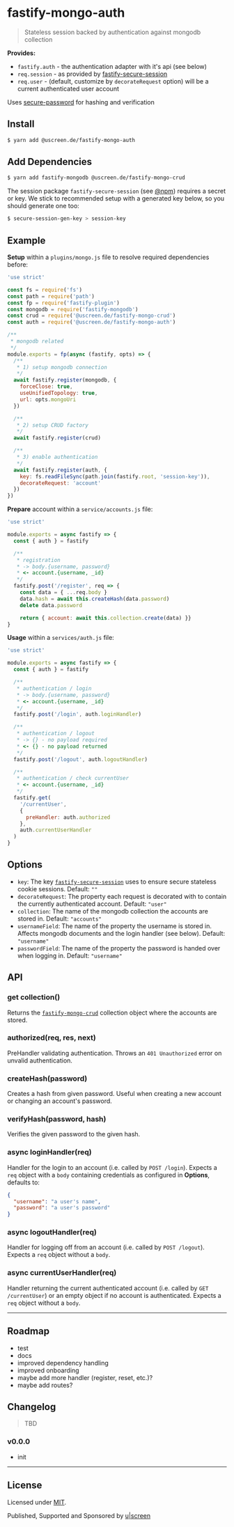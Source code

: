 # fastify-mongo-auth

> Stateless session backed by authentication against mongodb collection

__Provides:__

- `fastify.auth` - the authentication adapter with it's api (see below)
- `req.session` - as provided by [fastify-secure-session](https://www.npmjs.com/package/fastify-secure-session)
- `req.user` - (default, customize by `decorateRequest` option) will be a current authenticated user account

Uses [secure-password](https://www.npmjs.com/package/secure-password) for hashing and verification

## Install

```sh
$ yarn add @uscreen.de/fastify-mongo-auth
```

## Add Dependencies

```sh
$ yarn add fastify-mongodb @uscreen.de/fastify-mongo-crud
```

The session package `fastify-secure-session` (see [@npm](https://www.npmjs.com/package/fastify-secure-session)) requires a secret or key. We stick to recommended setup with a generated key below, so you should generate one too:

```sh
$ secure-session-gen-key > session-key
```

## Example

__Setup__ within a `plugins/mongo.js` file to resolve required dependencies before:

```js
'use strict'

const fs = require('fs')
const path = require('path')
const fp = require('fastify-plugin')
const mongodb = require('fastify-mongodb')
const crud = require('@uscreen.de/fastify-mongo-crud')
const auth = require('@uscreen.de/fastify-mongo-auth')

/**
 * mongodb related
 */
module.exports = fp(async (fastify, opts) => {
  /**
   * 1) setup mongodb connection
   */
  await fastify.register(mongodb, {
    forceClose: true,
    useUnifiedTopology: true,
    url: opts.mongoUri
  })

  /**
   * 2) setup CRUD factory
   */
  await fastify.register(crud)

  /**
   * 3) enable authentication
   */
  await fastify.register(auth, {
    key: fs.readFileSync(path.join(fastify.root, 'session-key')),
    decorateRequest: 'account'
  })
})
```

__Prepare__ account within a `service/accounts.js` file:

```js
'use strict'

module.exports = async fastify => {
  const { auth } = fastify

  /**
   * registration
   * -> body.{username, password}
   * <- account.{username, _id}
   */
  fastify.post('/register', req => {
    const data = { ...req.body }
    data.hash = await this.createHash(data.password)
    delete data.password

    return { account: await this.collection.create(data) }}
}
```

__Usage__ within a `services/auth.js` file:

```js
'use strict'

module.exports = async fastify => {
  const { auth } = fastify

  /**
   * authentication / login
   * -> body.{username, password}
   * <- account.{username, _id}
   */
  fastify.post('/login', auth.loginHandler)

  /**
   * authentication / logout
   * -> {} - no payload required
   * <- {} - no payload returned
   */
  fastify.post('/logout', auth.logoutHandler)

  /**
   * authentication / check currentUser
   * <- account.{username, _id}
   */
  fastify.get(
    '/currentUser',
    {
      preHandler: auth.authorized
    },
    auth.currentUserHandler
  )
}
```

## Options

- `key`: The key [`fastify-secure-session`](https://www.npmjs.com/package/fastify-secure-session) uses to ensure secure stateless cookie sessions. Default: `""`
- `decorateRequest`: The property each request is decorated with to contain the currently authenticated account. Default: `"user"`
- `collection`: The name of the mongodb collection the accounts are stored in. Default: `"accounts"`
- `usernameField`: The name of the property the username is stored in. Affects mongodb documents and the login handler (see below). Default: `"username"`
- `passwordField`: The name of the property the password is handed over when logging in. Default: `"username"`

## API

### get collection()

Returns the [`fastify-mongo-crud`](https://www.npmjs.com/package/@uscreen.de/fastify-mongo-crud) collection object where the accounts are stored.

### authorized(req, res, next)

PreHandler validating authentication. Throws an `401 Unauthorized` error on unvalid authentication.

### createHash(password)

Creates a hash from given password. Useful when creating a new account or changing an account's password.

### verifyHash(password, hash)

Verifies the given password to the given hash.

### async loginHandler(req)

Handler for the login to an account (i.e. called by `POST /login`). Expects a `req` object with a `body` containing credentials as configured in __Options__, defaults to:

```json
{
  "username": "a user's name",
  "password": "a user's password"
}
```

### async logoutHandler(req)

Handler for logging off from an account (i.e. called by `POST /logout`). Expects a `req` object without a `body`.

### async currentUserHandler(req)

Handler returning the current authenticated account (i.e. called by `GET /currentUser`) or an empty object if no account is authenticated. Expects a `req` object without a `body`.

---

## Roadmap

- test
- docs
- improved dependency handling
- improved onboarding
- maybe add more handler (register, reset, etc.)?
- maybe add routes?

## Changelog

> TBD

### v0.0.0

- init

---

## License

Licensed under [MIT](./LICENSE).

Published, Supported and Sponsored by [u|screen](https://uscreen.de)
